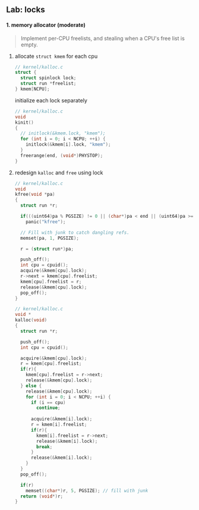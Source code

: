 ## Lab: locks

#### 1. memory allocator (moderate)

> Implement per-CPU freelists, and stealing when a CPU's free list is empty.

1. allocate `struct kmem` for each cpu

   ```c
   // kernel/kalloc.c
   struct {
     struct spinlock lock;
     struct run *freelist;
   } kmem[NCPU];
   ```

   initialize each lock separately

   ```c
   // kernel/kalloc.c
   void
   kinit()
   {
     // initlock(&kmem.lock, "kmem");
     for (int i = 0; i < NCPU; ++i) {
       initlock(&kmem[i].lock, "kmem");
     }
     freerange(end, (void*)PHYSTOP);
   }
   ```

2. redesign `kalloc` and `free` using lock

   ```c
   // kernel/kalloc.c
   void
   kfree(void *pa)
   {
     struct run *r;

     if(((uint64)pa % PGSIZE) != 0 || (char*)pa < end || (uint64)pa >= PHYSTOP)
       panic("kfree");

     // Fill with junk to catch dangling refs.
     memset(pa, 1, PGSIZE);

     r = (struct run*)pa;

     push_off();
     int cpu = cpuid();
     acquire(&kmem[cpu].lock);
     r->next = kmem[cpu].freelist;
     kmem[cpu].freelist = r;
     release(&kmem[cpu].lock);
     pop_off();
   }
   ```
   
   ```c
   // kernel/kalloc.c
   void *
   kalloc(void)
   {
     struct run *r;

     push_off();
     int cpu = cpuid();

     acquire(&kmem[cpu].lock);
     r = kmem[cpu].freelist;
     if(r){
       kmem[cpu].freelist = r->next;
       release(&kmem[cpu].lock);
     } else {
       release(&kmem[cpu].lock);
       for (int i = 0; i < NCPU; ++i) {
         if (i == cpu) 
           continue;
           
         acquire(&kmem[i].lock);
         r = kmem[i].freelist;
         if(r){
           kmem[i].freelist = r->next;
           release(&kmem[i].lock);
           break;
         }
         release(&kmem[i].lock);
       }
     }
     pop_off();

     if(r)
       memset((char*)r, 5, PGSIZE); // fill with junk
     return (void*)r;
   }
   ```
